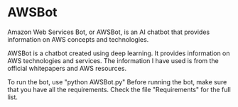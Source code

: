 # AWSBot
Amazon Web Services Bot, or AWSBot, is an AI chatbot that provides information on AWS concepts and technologies.  

AWSBot is a chatbot created using deep learning. It provides information on AWS technologies and services. The information I have used is from the official whitepapers and AWS resources.

To run the bot, use "python AWSBot.py" Before running the bot, make sure that you have all the requirements. Check the file "Requirements" for the full list.
